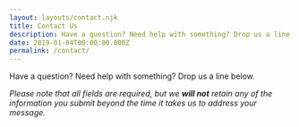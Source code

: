 ```yaml
---
layout: layouts/contact.njk
title: Contact Us
description: Have a question? Need help with something? Drop us a line.
date: 2019-01-04T00:00:00.000Z
permalink: /contact/
---
```


Have a question? Need help with something? Drop us a line below.

*Please note that all fields are required, but we **will not** retain any of the information you submit beyond the time it takes us to address your message.*
